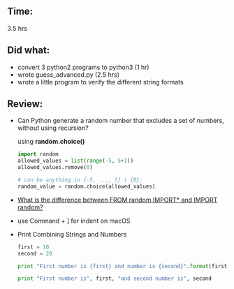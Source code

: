 ## Time: 
3.5 hrs

## Did what:

* convert 3 python2 programs to python3 (1 hr)
* wrote guess_advanced.py (2.5 hrs)
* wrote a little program to verify the different string formats

## Review:

* Can Python generate a random number that excludes a set of numbers, without using recursion?

   using **random.choice()**

  ```python
  import random
  allowed_values = list(range(-5, 5+1))
  allowed_values.remove(0)

  # can be anything in {-5, ..., 5} \ {0}:
  random_value = random.choice(allowed_values) 
  ```

* [What is the difference between FROM random IMPORT* and IMPORT random? ](https://stackoverflow.com/questions/6695798/what-is-the-difference-between-from-random-import-and-import-random-random)

* use Command + ] for indent on macOS

* Print Combining Strings and Numbers

   ```python
   first = 10
   second = 20
   
   print "First number is {first} and number is {second}".format(first=first, second=second)
   
   print "First number is", first, "and second number is", second
   ```
